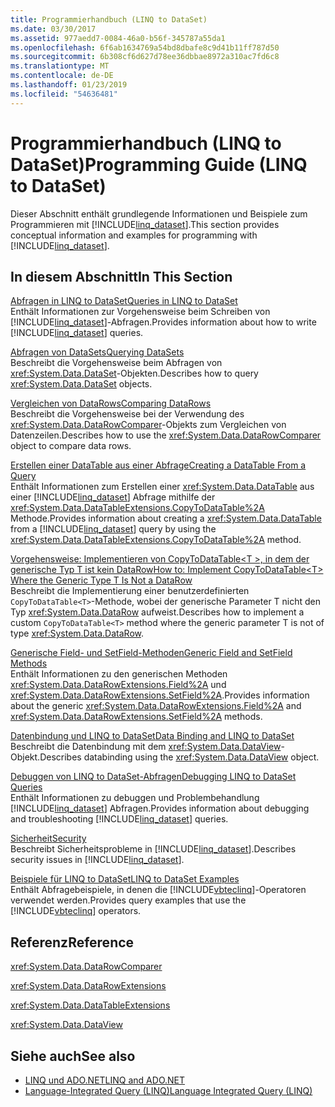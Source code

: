 ```yaml
---
title: Programmierhandbuch (LINQ to DataSet)
ms.date: 03/30/2017
ms.assetid: 977aedd7-0084-46a0-b56f-345787a55da1
ms.openlocfilehash: 6f6ab1634769a54bd8dbafe8c9d41b11ff787d50
ms.sourcegitcommit: 6b308cf6d627d78ee36dbbae8972a310ac7fd6c8
ms.translationtype: MT
ms.contentlocale: de-DE
ms.lasthandoff: 01/23/2019
ms.locfileid: "54636481"
---
```

# <a name="programming-guide-linq-to-dataset"></a><span data-ttu-id="f7d12-102">Programmierhandbuch (LINQ to DataSet)</span><span class="sxs-lookup"><span data-stu-id="f7d12-102">Programming Guide (LINQ to DataSet)</span></span>
<span data-ttu-id="f7d12-103">Dieser Abschnitt enthält grundlegende Informationen und Beispiele zum Programmieren mit [!INCLUDE[linq_dataset](../../../../includes/linq-dataset-md.md)].</span><span class="sxs-lookup"><span data-stu-id="f7d12-103">This section provides conceptual information and examples for programming with [!INCLUDE[linq_dataset](../../../../includes/linq-dataset-md.md)].</span></span>  
  
## <a name="in-this-section"></a><span data-ttu-id="f7d12-104">In diesem Abschnitt</span><span class="sxs-lookup"><span data-stu-id="f7d12-104">In This Section</span></span>  
 [<span data-ttu-id="f7d12-105">Abfragen in LINQ to DataSet</span><span class="sxs-lookup"><span data-stu-id="f7d12-105">Queries in LINQ to DataSet</span></span>](../../../../docs/framework/data/adonet/queries-in-linq-to-dataset.md)  
 <span data-ttu-id="f7d12-106">Enthält Informationen zur Vorgehensweise beim Schreiben von [!INCLUDE[linq_dataset](../../../../includes/linq-dataset-md.md)]-Abfragen.</span><span class="sxs-lookup"><span data-stu-id="f7d12-106">Provides information about how to write [!INCLUDE[linq_dataset](../../../../includes/linq-dataset-md.md)] queries.</span></span>  
  
 [<span data-ttu-id="f7d12-107">Abfragen von DataSets</span><span class="sxs-lookup"><span data-stu-id="f7d12-107">Querying DataSets</span></span>](../../../../docs/framework/data/adonet/querying-datasets-linq-to-dataset.md)  
 <span data-ttu-id="f7d12-108">Beschreibt die Vorgehensweise beim Abfragen von <xref:System.Data.DataSet>-Objekten.</span><span class="sxs-lookup"><span data-stu-id="f7d12-108">Describes how to query <xref:System.Data.DataSet> objects.</span></span>  
  
 [<span data-ttu-id="f7d12-109">Vergleichen von DataRows</span><span class="sxs-lookup"><span data-stu-id="f7d12-109">Comparing DataRows</span></span>](../../../../docs/framework/data/adonet/comparing-datarows-linq-to-dataset.md)  
 <span data-ttu-id="f7d12-110">Beschreibt die Vorgehensweise bei der Verwendung des <xref:System.Data.DataRowComparer>-Objekts zum Vergleichen von Datenzeilen.</span><span class="sxs-lookup"><span data-stu-id="f7d12-110">Describes how to use the <xref:System.Data.DataRowComparer> object to compare data rows.</span></span>  
  
 [<span data-ttu-id="f7d12-111">Erstellen einer DataTable aus einer Abfrage</span><span class="sxs-lookup"><span data-stu-id="f7d12-111">Creating a DataTable From a Query</span></span>](../../../../docs/framework/data/adonet/creating-a-datatable-from-a-query-linq-to-dataset.md)  
 <span data-ttu-id="f7d12-112">Enthält Informationen zum Erstellen einer <xref:System.Data.DataTable> aus einer [!INCLUDE[linq_dataset](../../../../includes/linq-dataset-md.md)] Abfrage mithilfe der <xref:System.Data.DataTableExtensions.CopyToDataTable%2A> Methode.</span><span class="sxs-lookup"><span data-stu-id="f7d12-112">Provides information about creating a <xref:System.Data.DataTable> from a [!INCLUDE[linq_dataset](../../../../includes/linq-dataset-md.md)] query by using the <xref:System.Data.DataTableExtensions.CopyToDataTable%2A> method.</span></span>  
  
 [<span data-ttu-id="f7d12-113">Vorgehensweise: Implementieren von CopyToDataTable\<T >, in dem der generische Typ T ist kein DataRow</span><span class="sxs-lookup"><span data-stu-id="f7d12-113">How to: Implement CopyToDataTable\<T> Where the Generic Type T Is Not a DataRow</span></span>](../../../../docs/framework/data/adonet/implement-copytodatatable-where-type-not-a-datarow.md)  
 <span data-ttu-id="f7d12-114">Beschreibt die Implementierung einer benutzerdefinierten `CopyToDataTable<T>`-Methode, wobei der generische Parameter T nicht den Typ <xref:System.Data.DataRow> aufweist.</span><span class="sxs-lookup"><span data-stu-id="f7d12-114">Describes how to implement a custom `CopyToDataTable<T>` method where the generic parameter T is not of type <xref:System.Data.DataRow>.</span></span>  
  
 [<span data-ttu-id="f7d12-115">Generische Field- und SetField-Methoden</span><span class="sxs-lookup"><span data-stu-id="f7d12-115">Generic Field and SetField Methods</span></span>](../../../../docs/framework/data/adonet/generic-field-and-setfield-methods-linq-to-dataset.md)  
 <span data-ttu-id="f7d12-116">Enthält Informationen zu den generischen Methoden <xref:System.Data.DataRowExtensions.Field%2A> und <xref:System.Data.DataRowExtensions.SetField%2A>.</span><span class="sxs-lookup"><span data-stu-id="f7d12-116">Provides information about the generic <xref:System.Data.DataRowExtensions.Field%2A> and <xref:System.Data.DataRowExtensions.SetField%2A> methods.</span></span>  
  
 [<span data-ttu-id="f7d12-117">Datenbindung und LINQ to DataSet</span><span class="sxs-lookup"><span data-stu-id="f7d12-117">Data Binding and LINQ to DataSet</span></span>](../../../../docs/framework/data/adonet/data-binding-and-linq-to-dataset.md)  
 <span data-ttu-id="f7d12-118">Beschreibt die Datenbindung mit dem <xref:System.Data.DataView>-Objekt.</span><span class="sxs-lookup"><span data-stu-id="f7d12-118">Describes databinding using the <xref:System.Data.DataView> object.</span></span>  
  
 [<span data-ttu-id="f7d12-119">Debuggen von LINQ to DataSet-Abfragen</span><span class="sxs-lookup"><span data-stu-id="f7d12-119">Debugging LINQ to DataSet Queries</span></span>](../../../../docs/framework/data/adonet/debugging-linq-to-dataset-queries.md)  
 <span data-ttu-id="f7d12-120">Enthält Informationen zu debuggen und Problembehandlung [!INCLUDE[linq_dataset](../../../../includes/linq-dataset-md.md)] Abfragen.</span><span class="sxs-lookup"><span data-stu-id="f7d12-120">Provides information about debugging and troubleshooting [!INCLUDE[linq_dataset](../../../../includes/linq-dataset-md.md)] queries.</span></span>  
  
 [<span data-ttu-id="f7d12-121">Sicherheit</span><span class="sxs-lookup"><span data-stu-id="f7d12-121">Security</span></span>](../../../../docs/framework/data/adonet/security-linq-to-dataset.md)  
 <span data-ttu-id="f7d12-122">Beschreibt Sicherheitsprobleme in [!INCLUDE[linq_dataset](../../../../includes/linq-dataset-md.md)].</span><span class="sxs-lookup"><span data-stu-id="f7d12-122">Describes security issues in [!INCLUDE[linq_dataset](../../../../includes/linq-dataset-md.md)].</span></span>  
  
 [<span data-ttu-id="f7d12-123">Beispiele für LINQ to DataSet</span><span class="sxs-lookup"><span data-stu-id="f7d12-123">LINQ to DataSet Examples</span></span>](../../../../docs/framework/data/adonet/linq-to-dataset-examples.md)  
 <span data-ttu-id="f7d12-124">Enthält Abfragebeispiele, in denen die [!INCLUDE[vbteclinq](../../../../includes/vbteclinq-md.md)]-Operatoren verwendet werden.</span><span class="sxs-lookup"><span data-stu-id="f7d12-124">Provides query examples that use the [!INCLUDE[vbteclinq](../../../../includes/vbteclinq-md.md)] operators.</span></span>  
  
## <a name="reference"></a><span data-ttu-id="f7d12-125">Referenz</span><span class="sxs-lookup"><span data-stu-id="f7d12-125">Reference</span></span>  
 <xref:System.Data.DataRowComparer>  
  
 <xref:System.Data.DataRowExtensions>  
  
 <xref:System.Data.DataTableExtensions>  
  
 <xref:System.Data.DataView>  
  
## <a name="see-also"></a><span data-ttu-id="f7d12-126">Siehe auch</span><span class="sxs-lookup"><span data-stu-id="f7d12-126">See also</span></span>

- [<span data-ttu-id="f7d12-127">LINQ und ADO.NET</span><span class="sxs-lookup"><span data-stu-id="f7d12-127">LINQ and ADO.NET</span></span>](linq-and-ado-net.md)
- [<span data-ttu-id="f7d12-128">Language-Integrated Query (LINQ)</span><span class="sxs-lookup"><span data-stu-id="f7d12-128">Language Integrated Query (LINQ)</span></span>](../../../csharp/programming-guide/concepts/linq/index.md)
